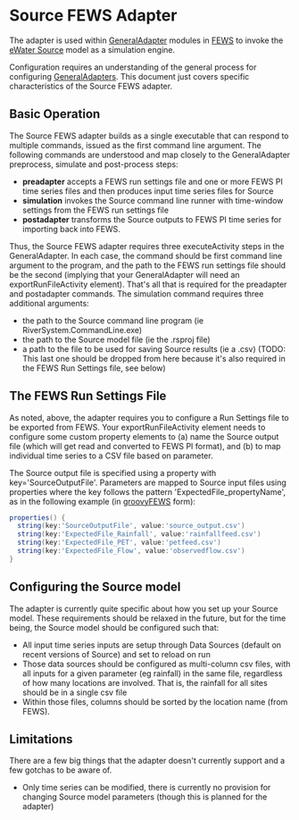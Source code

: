 # Source FEWS Adapter

The adapter is used within [GeneralAdapter] modules in [FEWS][fews] to invoke the [eWater Source][source] model as a simulation engine.

Configuration requires an understanding of the general process for configuring [GeneralAdapters][GeneralAdapter]. This document just covers specific characteristics of the Source FEWS adapter.

## Basic Operation

The Source FEWS adapter builds as a single executable that can respond to multiple commands, issued as the first command line argument. The following commands are understood and map closely to the GeneralAdapter preprocess, simulate and post-process steps:

* **preadapter** accepts a FEWS run settings file and one or more FEWS PI time series files and then produces input time series files for Source
* **simulation** invokes the Source command line runner with time-window settings from the FEWS run settings file
* **postadapter** transforms the Source outputs to FEWS PI time series for importing back into FEWS.

Thus, the Source FEWS adapter requires three executeActivity steps in the GeneralAdapter. In each case, the command should be first command line argument to the program, and the path to the FEWS run settings file should be the second (implying that your GeneralAdapter will need an exportRunFileActivity element). That's all that is required for the preadapter and postadapter commands. The simulation command requires three additional arguments:

* the path to the Source command line program (ie RiverSystem.CommandLine.exe)
* the path to the Source model file (ie the .rsproj file)
* a path to the file to be used for saving Source results (ie a .csv) (TODO: This last one should be dropped from here because it's also required in the FEWS Run Settings file, see below) 

## The FEWS Run Settings File

As noted, above, the adapter requires you to configure a Run Settings file to be exported from FEWS. Your exportRunFileActivity element needs to configure some custom property elements to (a) name the Source output file (which will get read and converted to FEWS PI format), and (b) to map individual time series to a CSV file based on parameter.

The Source output file is specified using a property with key='SourceOutputFile'. Parameters are mapped to Source input files using properties where the key follows the pattern 'ExpectedFile_propertyName', as in the following example (in [groovyFEWS] form):

```groovy
properties() {
  string(key:'SourceOutputFile', value:'source_output.csv')
  string(key:'ExpectedFile_Rainfall', value:'rainfallfeed.csv')
  string(key:'ExpectedFile_PET', value:'petfeed.csv')
  string(key:'ExpectedFile_Flow', value:'observedflow.csv')
}
```

## Configuring the Source model

The adapter is currently quite specific about how you set up your Source model. These requirements should be relaxed in the future, but for the time being, the Source model should be configured such that:

* All input time series inputs are setup through Data Sources (default on recent versions of Source) and set to reload on run
* Those data sources should be configured as multi-column csv files, with all inputs for a given parameter (eg rainfall) in the same file, regardless of how many locations are involved. That is, the rainfall for all sites should be in a single csv file
* Within those files, columns should be sorted by the location name (from FEWS).

## Limitations

There are a few big things that the adapter doesn't currently support and a few gotchas to be aware of.

* Only time series can be modified, there is currently no provision for changing Source model parameters (though this is planned for the adapter)


[fews]: http://www.deltares.nl/en/software/479962/delft-fews
[groovyFEWS]: /flowmatters/groovyFEWS
[GeneralAdapter]: https://publicwiki.deltares.nl/display/FEWSDOC/05+General+Adapter+Module
[source]: http://www.ewater.com.au/products/ewater-source/

